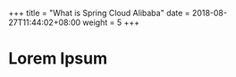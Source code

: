 +++
title = "What is Spring Cloud Alibaba"
date = 2018-08-27T11:44:02+08:00
weight = 5
+++

# Lorem Ipsum


